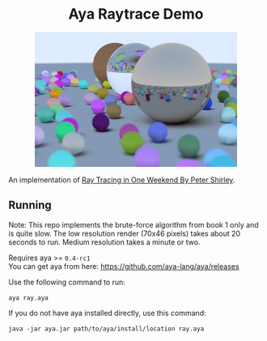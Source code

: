 <center>
    <h1>Aya Raytrace Demo</h1>
    <img src="sample.png" />
</center>

An implementation of [Ray Tracing in One Weekend By Peter Shirley](https://raytracing.github.io/).  

## Running

Note: This repo implements the brute-force algorithm from book 1 only and is quite slow. The low resolution render (70x46 pixels) takes about 20 seconds to run. Medium resolution takes a minute or two.

Requires aya >= `0.4-rc1`  
You can get aya from here: https://github.com/aya-lang/aya/releases 


Use the following command to run:

```
aya ray.aya
```


If you do not have aya installed directly, use this command:

```
java -jar aya.jar path/to/aya/install/location ray.aya
```
